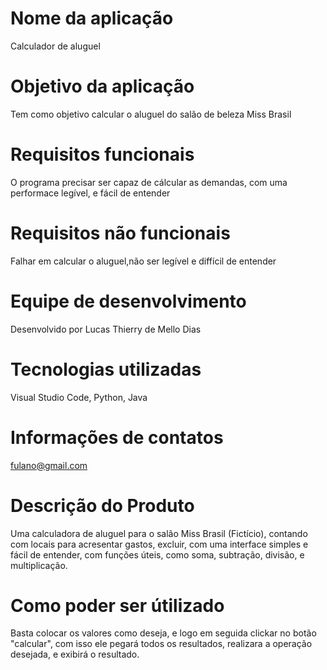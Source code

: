 
# Nome da aplicação
Calculador de aluguel  

# Objetivo da aplicação
Tem como objetivo calcular o aluguel do salão de beleza Miss Brasil

# Requisitos funcionais
O programa precisar ser capaz de cálcular as demandas, com uma performace legível, e fácil de entender

# Requisitos não funcionais
Falhar em calcular o aluguel,não ser legível e diffícil de entender

# Equipe de desenvolvimento
Desenvolvido por Lucas Thierry de Mello Dias

# Tecnologias utilizadas
Visual Studio Code, Python, Java

# Informações de contatos
fulano@gmail.com

# Descrição do Produto
Uma calculadora de aluguel para o salão Miss Brasil (Fictício), contando com locais para acresentar gastos, excluir, com uma interface simples e fácil de entender,
com funções úteis, como soma, subtração, divisão, e multiplicação.

# Como poder ser útilizado
Basta colocar os valores como deseja, e logo em seguida clickar no botão "calcular", com isso ele pegará todos os resultados, realizara a operação desejada, e exibirá 
o resultado.
